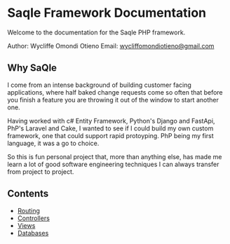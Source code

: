 # Saqle Framework Documentation

Welcome to the documentation for the Saqle PHP framework.

Author: Wycliffe Omondi Otieno
Email:  wycliffomondiotieno@gmail.com

## Why SaQle

I come from an intense background of building customer facing applications, where half baked change requests come so often that before you finish a feature
you are throwing it out of the window to start another one.

Having worked with c# Entity Framework, Python's Django and FastApi, PhP's Laravel and Cake, I wanted to see if I could build my own custom framework, one that 
could support rapid protoyping. PhP being my first language, it was a go to choice.

So this is fun personal project that, more than anything else, has made me learn a lot of good software engineering techniques I can always transfer from project to project.

## Contents

- [Routing](routing.md)
- [Controllers](controllers.md)
- [Views](views.md)
- [Databases](databases.md)

